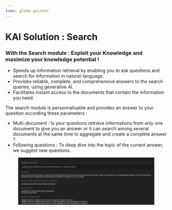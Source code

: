 ```yaml
---
icon: globe-pointer
---
```


# KAI Solution : Search

### With the Search module : Exploit your Knowledge and maximize your knowledge potential !

* Speeds up information retrieval by enabling you to ask questions and search for information in natural-language.
* Provides reliable, complete, and comprehensive answers to the search queries, using generative AI.
* Facilitates instant access to the documents that contain the information you need.

The search module is personnalisable and provides an answer to your question according these parameters :&#x20;

* Multi-document : Is your questions retrieve informations from only one document to give you an answer or it can search among several documents at the same time to aggregate and create a complete answer ?
* Following questions : To deep dive into the topic of the current answer, we suggest new questions.

<figure><img src="../.gitbook/assets/search-basic-exemple-with-multidocuments.png" alt=""><figcaption></figcaption></figure>
